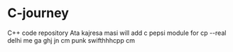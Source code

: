 # C-journey
C++ code repository
Ata kajresa masi
will add
c pepsi module for cp
--real
delhi me
ga
ghj
jn
cm punk
swifthhhcpp
cm
